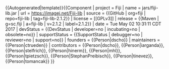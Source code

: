 <noinclude>{{Autogenerated|template}}</noinclude>{{Component
| project = Fiji
| name = jars/fiji-lib.jar
| url = https://imagej.net/Fiji-lib
| source = {{GitHub | org=fiji | repo=fiji-lib | tag=fiji-lib-2.1.2}}
| license = [[GPLv3]]
| release = {{Maven | g=sc.fiji | a=fiji-lib | v=2.1.2 | label=2.1.2}}
| date = Tue May 02 10:31:11 CDT 2017
| devStatus = {{DevStatus | developer=no | incubating=no | obsolete=no}}
| supportStatus = {{SupportStatus | debugger=no | reviewer=no | support=no}}
| founders = {{Person|dscho}}
| maintainers = {{Person|ctrueden}}
| contributors = {{Person|dscho}}, {{Person|iarganda}}, {{Person|stelfrich}}, {{Person|hinerm}}, {{Person|mhl}}, {{Person|tpietzsch}}, {{Person|StephanPreibisch}}, {{Person|tinevez}}, {{Person|tomancak}}
}}
